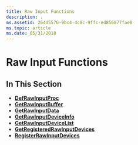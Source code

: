 ```yaml
---
title: Raw Input Functions
description: .
ms.assetid: 264d5576-9bc4-4c8c-9ffc-ed856877fae8
ms.topic: article
ms.date: 05/31/2018
---
```


# Raw Input Functions

## In This Section

-   [**DefRawInputProc**](https://msdn.microsoft.com/library/ms645594(v=VS.85).aspx)
-   [**GetRawInputBuffer**](https://msdn.microsoft.com/library/ms645595(v=VS.85).aspx)
-   [**GetRawInputData**](https://msdn.microsoft.com/library/ms645596(v=VS.85).aspx)
-   [**GetRawInputDeviceInfo**](https://msdn.microsoft.com/library/ms645597(v=VS.85).aspx)
-   [**GetRawInputDeviceList**](https://msdn.microsoft.com/library/ms645598(v=VS.85).aspx)
-   [**GetRegisteredRawInputDevices**](https://msdn.microsoft.com/library/ms645599(v=VS.85).aspx)
-   [**RegisterRawInputDevices**](https://msdn.microsoft.com/library/ms645600(v=VS.85).aspx)

 

 




